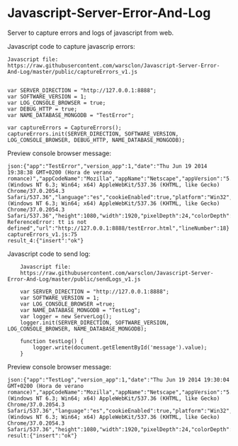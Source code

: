 Javascript-Server-Error-And-Log
===============================

Server to capture errors and logs of javascript from web.

Javascript code to capture javascrip errors:

    Javascript file:
    https://raw.githubusercontent.com/warsclon/Javascript-Server-Error-And-Log/master/public/captureErrors_v1.js


    var SERVER_DIRECTION = "http://127.0.0.1:8888";
    var SOFTWARE_VERSION = 1;
    var LOG_CONSOLE_BROWSER = true;
    var DEBUG_HTTP = true;
    var NAME_DATABASE_MONGODB = "TestError";
    
    var captureErrors = CaptureErrors();
    captureErrors.init(SERVER_DIRECTION, SOFTWARE_VERSION, LOG_CONSOLE_BROWSER, DEBUG_HTTP, NAME_DATABASE_MONGODB);
        
Preview console browser message:

    json:{"app":"TestError","version_app":1,"date":"Thu Jun 19 2014 19:38:38 GMT+0200 (Hora de verano romance)","appCodeName":"Mozilla","appName":"Netscape","appVersion":"5.0 (Windows NT 6.3; Win64; x64) AppleWebKit/537.36 (KHTML, like Gecko) Chrome/37.0.2054.3 Safari/537.36","language":"es","cookieEnabled":true,"platform":"Win32","product":"Gecko","userAgent":"Mozilla/5.0 (Windows NT 6.3; Win64; x64) AppleWebKit/537.36 (KHTML, like Gecko) Chrome/37.0.2054.3 Safari/537.36","height":1080,"width":1920,"pixelDepth":24,"colorDepth":24,"type":"error","message":"Uncaught ReferenceError: tt is not defined","url":"http://127.0.0.1:8888/testError.html","lineNumber":18} captureErrors_v1.js:75
    result_4:{"insert":"ok"}
            
            
Javascript code to send log:

        Javascript file:
        https://raw.githubusercontent.com/warsclon/Javascript-Server-Error-And-Log/master/public/sendLogs_v1.js

        var SERVER_DIRECTION = "http://127.0.0.1:8888";
        var SOFTWARE_VERSION = 1;
        var LOG_CONSOLE_BROWSER =true;
        var NAME_DATABASE_MONGODB = "TestLog";
        var logger = new ServerLog();
        logger.init(SERVER_DIRECTION, SOFTWARE_VERSION, LOG_CONSOLE_BROWSER, NAME_DATABASE_MONGODB);

        function testLog() {
            logger.write(document.getElementById('message').value);
        }
            


Preview console browser message:

    json:{"app":"TestLog","version_app":1,"date":"Thu Jun 19 2014 19:30:04 GMT+0200 (Hora de verano romance)","appCodeName":"Mozilla","appName":"Netscape","appVersion":"5.0 (Windows NT 6.3; Win64; x64) AppleWebKit/537.36 (KHTML, like Gecko) Chrome/37.0.2054.3 Safari/537.36","language":"es","cookieEnabled":true,"platform":"Win32","product":"Gecko","userAgent":"Mozilla/5.0 (Windows NT 6.3; Win64; x64) AppleWebKit/537.36 (KHTML, like Gecko) Chrome/37.0.2054.3 Safari/537.36","height":1080,"width":1920,"pixelDepth":24,"colorDepth":24,"type":"log","message":"test"}
    result:{"insert":"ok"}
